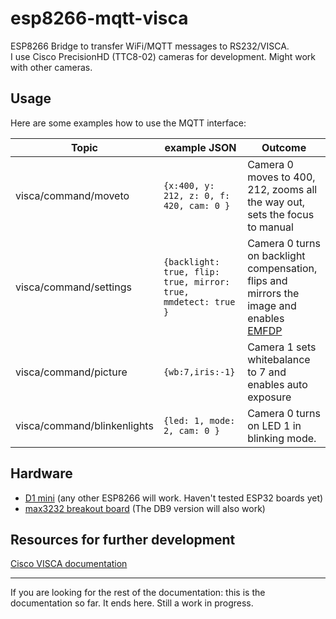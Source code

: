 # esp8266-mqtt-visca

ESP8266 Bridge to transfer WiFi/MQTT messages to RS232/VISCA.  
I use Cisco PrecisionHD (TTC8-02) cameras for development. Might work with other cameras.

## Usage

Here are some examples how to use the MQTT interface:

| Topic | example JSON | Outcome  |
|--------|----------------|---|
| visca/command/moveto | ```{x:400, y: 212, z: 0, f: 420, cam: 0 }``` | Camera 0 moves to 400, 212, zooms all the way out, sets the focus to manual |
| visca/command/settings | ```{backlight: true, flip: true, mirror: true, mmdetect: true }``` | Camera 0 turns on backlight compensation, flips and mirrors the image and enables [EMFDP](# "external mechanical fuckery detection and prevention") |
| visca/command/picture | ```{wb:7,iris:-1}``` | Camera 1 sets whitebalance to 7 and enables auto exposure |
| visca/command/blinkenlights | ```{led: 1, mode: 2, cam: 0 }``` | Camera 0 turns on LED 1 in blinking mode. |

## Hardware

- [D1 mini](https://www.wemos.cc/en/latest/d1/d1_mini.html) (any other ESP8266 will work. Haven't tested ESP32 boards yet)
- [max3232 breakout board](https://www.makershop.de/module/schnittstellen/max3232-mini/) (The DB9 version will also work)

## Resources for further development

[Cisco VISCA documentation](https://www.cisco.com/c/dam/en/us/td/docs/telepresence/endpoint/camera/precisionhd/user_guide/precisionhd_1080p-720p_camera_user_guide.pdf)

---
If you are looking for the rest of the documentation: this is the documentation so far. It ends here. Still a work in progress.
